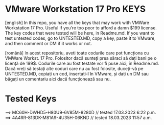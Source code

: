 # VMware Workstation 17 Pro KEYS
[english] In this repo, you have all the keys that may work with VMWare Workstation 17 Pro. Useful if you're too poor to afford a damn $199 license. The key codes that were tested will be here, in Readme.md. If you want to test untested codes, go to UNTESTED.MD, copy a key, paste it to VMware, and then comment or DM if it works or not.

[română] In acest repositoriu, aveti toate codurile care pot funcționa cu VMWare Workst. 17 Pro. Folositor dacă sunteți prea săraci să dați bani pe o licență de 199$. Codurile care au fost testate vor fi puse aici, în Readme.md. Dacă vreți să testați alte coduri care nu au fost folosite, duceți-vă pe UNTESTED.MD, copiați un cod, insertați-l în VMware, și dați un DM sau băgați un comentariu aici dacă funcționează sau nu.

# Tested Keys
==> MC60H-DWHD5-H80U9-6V85M-8280D // tested 17.03.2023 6:22 p.m.
==> 4A4RR-813DK-M81A9-4U35H-06KND // tested 18.03.2023 11:57 a.m.
